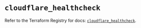 # `cloudflare_healthcheck`

Refer to the Terraform Registry for docs: [`cloudflare_healthcheck`](https://registry.terraform.io/providers/cloudflare/cloudflare/4.23.0/docs/resources/healthcheck).
